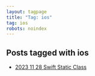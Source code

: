 ```yaml
---
layout: tagpage
title: "Tag: ios"
tag: ios
robots: noindex
---
```


## Posts tagged with ios
- [2023 11 28 Swift Static Class](/2023-11-28-swift-static-class)
